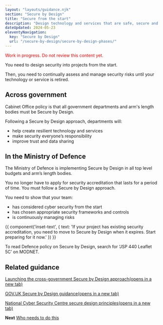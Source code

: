 ```yaml
---
layout: "layouts/guidance.njk"
section: "Secure by Design"
title: "Secure from the start"
description: "Design technology and services that are safe, secure and resilient to cyber attack."
dateUpdated: 2024-05-23
eleventyNavigation:
  key: "Secure by Design"
  url: "/secure-by-design/secure-by-design-phases/"
---
```

<p class="govuk-body" style="color:red">
Work in progress. Do not review this content yet.
</p> 

You need to design security into projects from the start. 

Then, you need to continually assess and manage security risks until your technology or service is retired.  

## Across government

Cabinet Office policy is that all government departments and arm's length bodies must be Secure by Design. 

Following a Secure by Design approach, departments will: 

- help create resilient technology and services
- make security everyone’s responsibility
- improve trust and data sharing

## In the Ministry of Defence

The Ministry of Defence is implementing Secure by Design in all top level budgets and arm’s length bodies.
 
You no longer have to apply for security accreditation that lasts for a period of time. You must follow a Secure by Design approach.

You need to show that your team:
- has considered cyber security from the start
- has chosen appropriate security frameworks and controls
- is continuously managing risks

{{ component('inset-text', {
  text: 'If your project has existing security accreditation, you need to move to Secure by Design when it expires. Start preparing for it now.'
}) }}

To read Defence policy on Secure by Design, search for ‘JSP 440 Leaflet 5C’ on MODNET. 

## Related guidance

<p class="govuk-body"><a href="https://cddo.blog.gov.uk/2023/12/20/deputy-prime-minister-announces-launch-of-cross-government-secure-by-design-approach/" target="_blank">Launching the cross-government Secure by Design approach<span class="govuk-visually-hidden">(opens in a new tab)</span></a></p> 
        
<p class="govuk-body"><a href="https://www.security.gov.uk/guidance/secure-by-design/" target="_blank">GOV.UK Secure by Design guidance<span class="govuk-visually-hidden">(opens in a new tab)</span></a></p>
        
<p class="govuk-body"><a href="https://www.ncsc.gov.uk/collection/cyber-security-design-principles" target="_blank">National Cyber Security Centre secure design principles<span class="govuk-visually-hidden">(opens in a new tab)</span></a></p>  


**Next**
[Who needs to do this](/secure-by-design/who-needs-to-do-this/)
